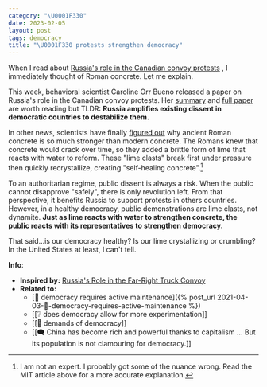 ```yaml
---
category: "\U0001F330"
date: 2023-02-05
layout: post
tags: democracy
title: "\U0001F330 protests strengthen democracy"
---
```


When I read about [Russia's role in the Canadian convoy protests](https://newsie.social/@rvawonk/109806982624412320) , I immediately thought of Roman concrete. Let me explain.

This week, behavioral scientist Caroline Orr Bueno released a paper on Russia's role in the Canadian convoy protests. Her [summary](https://newsie.social/@rvawonk/109806982624412320) and [full paper](https://journals.lib.sfu.ca/index.php/jicw/article/view/5101) are worth reading but TLDR: **Russia amplifies existing dissent in democratic countries to destabilize them.**

In other news, scientists have finally [figured out](https://news.mit.edu/2023/roman-concrete-durability-lime-casts-0106) why ancient Roman concrete is so much stronger than modern concrete. The Romans knew that concrete would crack over time, so they added a brittle form of lime that reacts with water to reform. These "lime clasts" break first under pressure then quickly recrystallize, creating "self-healing concrete".[^1]

[^1]: I am not an expert. I probably got some of the nuance wrong. Read the MIT article above for a more accurate explanation.

To an authoritarian regime, public dissent is always a risk. When the public cannot disapprove "safely", there is only revolution left. From that perspective, it benefits Russia to support protests in others countries. However, in a healthy democracy, public demonstrations are lime clasts, not dynamite. **Just as lime reacts with water to strengthen concrete, the public reacts with its representatives to strengthen democracy.**

That said...is our democracy healthy? Is our lime crystallizing or crumbling? In the United States at least, I can't tell.

**Info**:
- **Inspired by:** [Russia's Role in the Far-Right Truck Convoy](https://newsie.social/@rvawonk/109806958357958721)
- **Related to:**
	- [🌰 democracy requires active maintenance]({% post_url 2021-04-03-🌰-democracy-requires-active-maintenance %})
	- [[❔ does democracy allow for more experimentation]]
	- [[🌰 demands of democracy]]
	- [[🗨️ China has become rich and powerful thanks to capitalism ... But its population is not clamouring for democracy.]]